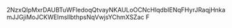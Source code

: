 2NzxQIpMxrDAUBTuWFledoqQtvayNKAULoOCNcHlqdbIENqFHyrJRaqjHnkamJJGjiMoJCKWEImsllbthpsNqVwjsYChmXSZac
F
